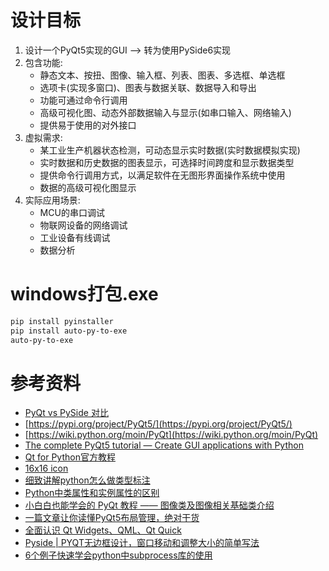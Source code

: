 # 设计目标
1. 设计一个PyQt5实现的GUI --> 转为使用PySide6实现
2. 包含功能:
   - 静态文本、按扭、图像、输入框、列表、图表、多选框、单选框
   - 选项卡(实现多窗口)、图表与数据关联、数据导入和导出
   - 功能可通过命令行调用
   - 高级可视化图、动态外部数据输入与显示(如串口输入、网络输入)
   - 提供易于使用的对外接口
3. 虚拟需求:
   - 某工业生产机器状态检测，可动态显示实时数据(实时数据模拟实现)
   - 实时数据和历史数据的图表显示，可选择时间跨度和显示数据类型
   - 提供命令行调用方式，以满足软件在无图形界面操作系统中使用
   - 数据的高级可视化图显示
4. 实际应用场景:
   - MCU的串口调试
   - 物联网设备的网络调试
   - 工业设备有线调试
   - 数据分析

# windows打包.exe
```sh
pip install pyinstaller
pip install auto-py-to-exe
auto-py-to-exe
```

# 参考资料
- [PyQt vs PySide 对比](https://geek-docs.com/pyqt/pyqt-questions/134_pyqt_pyqt_vs_pyside_comparison.html)
- [https://pypi.org/project/PyQt5/](https://pypi.org/project/PyQt5/)
- [https://wiki.python.org/moin/PyQt](https://wiki.python.org/moin/PyQt)
- [The complete PyQt5 tutorial — Create GUI applications with Python](https://www.pythonguis.com/pyqt5-tutorial/)
- [Qt for Python官方教程](https://doc.qt.io/qtforpython-6/tutorials/index.html)
- [16x16 icon](https://p.yusukekamiyamane.com/)
- [细致讲解python怎么做类型标注](http://www.coolpython.net/python_senior/data_type/py-type-hints-detail.html)
- [Python中类属性和实例属性的区别](https://zhuanlan.zhihu.com/p/624007920)
- [小白白也能学会的 PyQt 教程 —— 图像类及图像相关基础类介绍](https://cloud.tencent.com/developer/article/2289417)
- [一篇文章让你读懂PyQt5布局管理，绝对干货](https://cloud.tencent.com/developer/article/1437295)
- [全面认识 Qt Widgets、QML、Qt Quick](https://zhuanlan.zhihu.com/p/634276734)
- [Pyside | PYQT无边框设计，窗口移动和调整大小的简单写法](https://blog.csdn.net/CoderDeer/article/details/133361861)
- [6个例子快速学会python中subprocess库的使用](https://blog.csdn.net/Light2077/article/details/110913337)